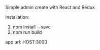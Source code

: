 Simple admin create with React and Redux

Installation:
1. npm install --save
2. npm run build

 app url: HOST:3000
